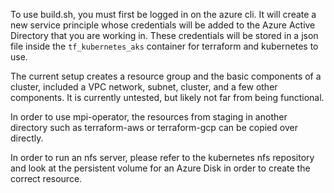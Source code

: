To use build.sh, you must first be logged in on the azure cli. It will create a new service principle whose credentials will be added to the Azure Active Directory that you are working in. These credentials will be stored in a json file inside the `tf_kubernetes_aks` container for terraform and kubernetes to use.

The current setup creates a resource group and the basic components of a cluster, included a VPC network, subnet, cluster, and a few other components. It is currently untested, but likely not far from being functional.

In order to use mpi-operator, the resources from staging in another directory such as terraform-aws or terraform-gcp can be copied over directly.

In order to run an nfs server, please refer to the kubernetes nfs repository and look at the persistent volume for an Azure Disk in order to create the correct resource.
